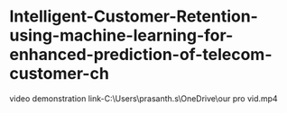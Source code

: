 # Intelligent-Customer-Retention-using-machine-learning-for-enhanced-prediction-of-telecom-customer-ch
video demonstration link-C:\Users\prasanth.s\OneDrive\our pro vid.mp4
